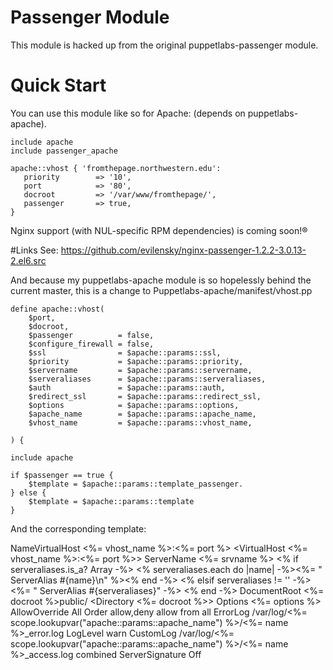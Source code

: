 # Passenger Module

This module is hacked up from the original puppetlabs-passenger module.

# Quick Start

You can use this module like so for Apache: (depends on puppetlabs-apache).

    include apache
    include passenger_apache
    
    apache::vhost { 'fromthepage.northwestern.edu':
       priority        => '10',
       port            => '80',
       docroot         => '/var/www/fromthepage/',
       passenger       => true,
    }

Nginx support (with NUL-specific RPM dependencies) is coming soon!®

#Links
See: https://github.com/evilensky/nginx-passenger-1.2.2-3.0.13-2.el6.src

And because my puppetlabs-apache module is so hopelessly behind the current master, this is a change to Puppetlabs-apache/manifest/vhost.pp

    define apache::vhost(
        $port,
        $docroot,
        $passenger          = false,
        $configure_firewall = false,
        $ssl                = $apache::params::ssl,
        $priority           = $apache::params::priority,
        $servername         = $apache::params::servername,
        $serveraliases      = $apache::params::serveraliases,
        $auth               = $apache::params::auth,
        $redirect_ssl       = $apache::params::redirect_ssl,
        $options            = $apache::params::options,
        $apache_name        = $apache::params::apache_name,
        $vhost_name         = $apache::params::vhost_name,

    ) {

    include apache

    if $passenger == true {
        $template = $apache::params::template_passenger.
    } else {
        $template = $apache::params::template
    }


And the corresponding template:

  NameVirtualHost <%= vhost_name %>:<%= port %>
  <VirtualHost <%= vhost_name %>:<%= port %>>
    ServerName <%= srvname %>
  <% if serveraliases.is_a? Array -%>
  <% serveraliases.each do |name| -%><%= "  ServerAlias #{name}\n" %><% end -%>
  <% elsif serveraliases != '' -%>
  <%= "  ServerAlias #{serveraliases}" -%>
  <% end -%>
    DocumentRoot <%= docroot %>public/
    <Directory <%= docroot %>>
      Options <%= options %>
      AllowOverride All
      Order allow,deny
      allow from all
    </Directory>
    ErrorLog /var/log/<%= scope.lookupvar("apache::params::apache_name") %>/<%= name %>_error.log
    LogLevel warn
    CustomLog /var/log/<%= scope.lookupvar("apache::params::apache_name") %>/<%= name %>_access.log combined
    ServerSignature Off
  </VirtualHost>
